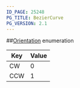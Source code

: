 ```yaml
---
ID_PAGE: 25248
PG_TITLE: BezierCurve
PG_VERSION: 2.1
---
```

##[Orientation](/classes/2.5/Orientation) enumeration

Key | Value
---|---
CW | 0
CCW | 1


